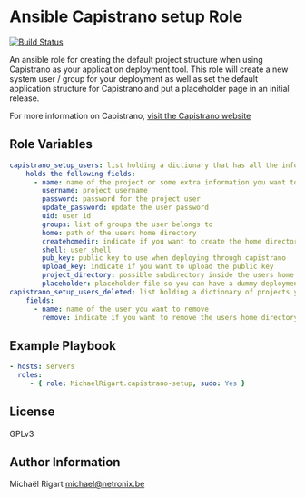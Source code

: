 Ansible Capistrano setup Role
=============================
[![Build Status](https://travis-ci.org/michaelrigart/ansible-role-capistrano-setup.svg?branch=master)](https://travis-ci.org/michaelrigart/ansible-role-capistrano-setup)

An ansible role for creating the default project structure when using Capistrano as your application deployment tool.
This role will create a new system user / group for your deployment as well as set the default application structure for
Capistrano and put a placeholder page in an initial release.

For more information on Capistrano, [visit the Capistrano website](http://www.capistranorb.org)

Role Variables
--------------

```yaml
capistrano_setup_users: list holding a dictionary that has all the information for your project creation. The dictionary
    holds the following fields:
      - name: name of the project or some extra information you want to put in the users comment field
        username: project username
        password: password for the project user
        update_password: update the user password
        uid: user id
        groups: list of groups the user belongs to
        home: path of the users home directory
        createhomedir: indicate if you want to create the home directory
        shell: user shell
        pub_key: public key to use when deploying through capistrano
        upload_key: indicate if you want to upload the public key
        project_directory: possible subdirectory inside the users home directory for your project structure
        placeholder: placeholder file so you can have a dummy deployment when your project is not deployed yet
capistrano_setup_users_deleted: list holding a dictionary of projects you wish to remove. The dictionary has the following
    fields:
      - name: name of the user you want to remove
        remove: indicate if you want to remove the users home directory
```

Example Playbook
-------------------------

```yaml
- hosts: servers
  roles:
     - { role: MichaelRigart.capistrano-setup, sudo: Yes }
```

License
-------

GPLv3

Author Information
------------------

Michaël Rigart <michael@netronix.be>